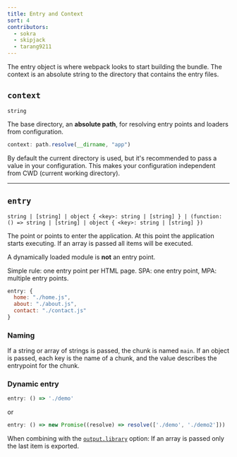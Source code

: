 ```yaml
---
title: Entry and Context
sort: 4
contributors:
  - sokra
  - skipjack
  - tarang9211
---
```


The entry object is where webpack looks to start building the bundle. The context is an absolute string to the directory that contains the entry files.


## `context`

`string`

The base directory, an **absolute path**, for resolving entry points and loaders from configuration.

``` js
context: path.resolve(__dirname, "app")
```

By default the current directory is used, but it's recommended to pass a value in your configuration. This makes your configuration independent from CWD (current working directory).

---


## `entry`

`string | [string] | object { <key>: string | [string] } | (function: () => string | [string] | object { <key>: string | [string] })`

The point or points to enter the application. At this point the application starts executing. If an array is passed all items will be executed.

A dynamically loaded module is **not** an entry point.

Simple rule: one entry point per HTML page. SPA: one entry point, MPA: multiple entry points.

```js
entry: {
  home: "./home.js",
  about: "./about.js",
  contact: "./contact.js"
}
```


### Naming

If a string or array of strings is passed, the chunk is named `main`. If an object is passed, each key is the name of a chunk, and the value describes the entrypoint for the chunk.


### Dynamic entry

```js
entry: () => './demo'
```

or

```js
entry: () => new Promise((resolve) => resolve(['./demo', './demo2']))
```

When combining with the [`output.library`](/documentation/configuration/output#output-library) option: If an array is passed only the last item is exported.
